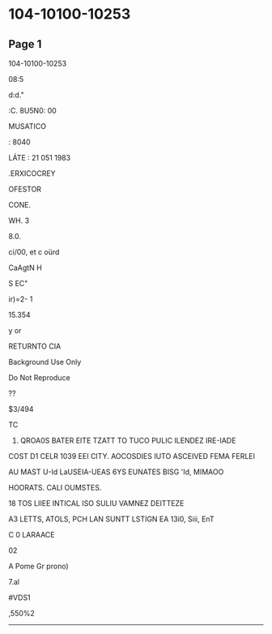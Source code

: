 # 104-10100-10253

## Page 1

104-10100-10253

08:5

d:d."

:C. 8U5N0: 00

MUSATICO

: 8040

LÁTE : 21 051 1983

.ERXICOCREY

OFESTOR

CONE.

WH. 3

8.0.

ci/00, et c oürd

CaAgtN H

S EC"

ir)=2- 1

15.354

y or

RETURNTO CIA

Background Use Only

Do Not Reproduce

??

$3/494

TC

1. QROA0S BATER EITE TZATT TO TUCO PULIC ILENDEZ IRE-IADE

COST D1 CELR 1039 EEI CITY. AOCOSDIES IUTO ASCEIVED FEMA FERLEI

AU MAST U-Id LaUSEIA-UEAS 6YS EUNATES BISG 'Id, MIMAOO

HOORATS. CALI OUMSTES.

18 TOS LIIEE INTICAL ISO SULIU VAMNEZ DEITTEZE

A3 LETTS, ATOLS, PCH LAN SUNTT LSTIGN EA 13i0, Siii, EnT

C 0 LARAACE

02

A Pome Gr prono)

7.al

#VDS1

,550%2

---

